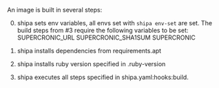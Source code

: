

An image is built in several steps:

0. shipa sets env variables, all envs set with `shipa env-set` are set.
   The build steps from #3 require the following variables to be set:
	    SUPERCRONIC_URL
	    SUPERCRONIC_SHA1SUM
	    SUPERCRONIC

1. shipa installs dependencies from requirements.apt
2. shipa installs ruby version specified in .ruby-version 
3. shipa executes all steps specified in shipa.yaml:hooks:build. 

